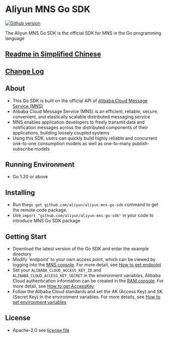 # Aliyun MNS Go SDK

[![Github version](https://badgen.net/badge/color/1.0.8/green?label=version)](https://badgen.net/badge/color/1.0.8/green?label=version)

The Aliyun MNS Go SDK is the official SDK for MNS in the Go programming language

## [Readme in Simplified Chinese](README-CN.md)

## [Change Log](CHANGELOG.md)

## About

- This Go SDK is built on the official API
  of [Alibaba Cloud Message Service (MNS)](https://www.aliyun.com/product/mns/)
- Alibaba Cloud Message Service (MNS) is an efficient, reliable, secure, convenient, and elastically scalable
  distributed messaging service
- MNS enables application developers to freely transmit data and notification messages across the distributed
  components of their applications, building loosely coupled systems
- Using this SDK, users can quickly build highly reliable and concurrent one-to-one consumption models as well as
  one-to-many publish-subscribe models

## Running Environment

- Go 1.20 or above

## Installing

- Run the`go get github.com/aliyun/aliyun-mns-go-sdk` command to get the remote code package.
- Use `import "github.com/aliyun/aliyun-mns-go-sdk"` in your code to introduce MNS Go SDK package

## Getting Start

- Download the latest version of the Go SDK and enter the example directory
- Modify 'endpoint' to your own access point, which can be viewed by logging into
  the [MNS console](https://mns.console.aliyun.com/). For more detail,
  see [How to get endpoint](https://help.aliyun.com/zh/mns/user-guide/manage-queues-in-the-console?spm=a2c4g.11186623.0.i25#section-yhc-ix5-300)
- Set your `ALIBABA_CLOUD_ACCESS_KEY_ID` and
  `ALIBABA_CLOUD_ACCESS_KEY_SECRET` in the environment variables, Alibaba Cloud authentication information can be
  created in the [RAM console](https://ram.console.aliyun.com/).
  For more detail,
  see [How to get AccessKey](https://help.aliyun.com/document_detail/53045.html?spm=a2c4g.11186623.0.i29#task-354412)
- Follow the Alibaba Cloud standards and set the AK (Access Key) and SK (Secret Key) in the environment variables. For
  more details,
  see [How to set environment variables](https://help.aliyun.com/zh/sdk/developer-reference/configure-the-alibaba-cloud-accesskey-environment-variable-on-linux-macos-and-windows-systems)

## License

- Apache-2.0 see [license file](LICENSE)


